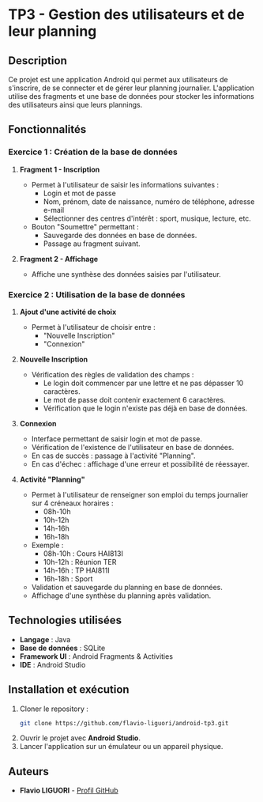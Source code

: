# TP3 - Gestion des utilisateurs et de leur planning

## Description
Ce projet est une application Android qui permet aux utilisateurs de s'inscrire, de se connecter et de gérer leur planning journalier. L'application utilise des fragments et une base de données pour stocker les informations des utilisateurs ainsi que leurs plannings.

## Fonctionnalités

### Exercice 1 : Création de la base de données
1. **Fragment 1 - Inscription**
   - Permet à l'utilisateur de saisir les informations suivantes :
     - Login et mot de passe
     - Nom, prénom, date de naissance, numéro de téléphone, adresse e-mail
     - Sélectionner des centres d'intérêt : sport, musique, lecture, etc.
   - Bouton "Soumettre" permettant :
     - Sauvegarde des données en base de données.
     - Passage au fragment suivant.

2. **Fragment 2 - Affichage**
   - Affiche une synthèse des données saisies par l'utilisateur.

### Exercice 2 : Utilisation de la base de données
1. **Ajout d'une activité de choix**
   - Permet à l'utilisateur de choisir entre :
     - "Nouvelle Inscription"
     - "Connexion"

2. **Nouvelle Inscription**
   - Vérification des règles de validation des champs :
     - Le login doit commencer par une lettre et ne pas dépasser 10 caractères.
     - Le mot de passe doit contenir exactement 6 caractères.
     - Vérification que le login n'existe pas déjà en base de données.

3. **Connexion**
   - Interface permettant de saisir login et mot de passe.
   - Vérification de l'existence de l'utilisateur en base de données.
   - En cas de succès : passage à l'activité "Planning".
   - En cas d'échec : affichage d'une erreur et possibilité de réessayer.

4. **Activité "Planning"**
   - Permet à l'utilisateur de renseigner son emploi du temps journalier sur 4 créneaux horaires :
     - 08h-10h
     - 10h-12h
     - 14h-16h
     - 16h-18h
   - Exemple :
     - 08h-10h : Cours HAI813I
     - 10h-12h : Réunion TER
     - 14h-16h : TP HAI811I
     - 16h-18h : Sport
   - Validation et sauvegarde du planning en base de données.
   - Affichage d'une synthèse du planning après validation.

## Technologies utilisées
- **Langage** : Java 
- **Base de données** : SQLite
- **Framework UI** : Android Fragments & Activities
- **IDE** : Android Studio

## Installation et exécution
1. Cloner le repository :
   ```sh
   git clone https://github.com/flavio-liguori/android-tp3.git
   ```
2. Ouvrir le projet avec **Android Studio**.
3. Lancer l'application sur un émulateur ou un appareil physique.

## Auteurs
- **Flavio LIGUORI** - [Profil GitHub](https://github.com/flavio-kiguori)

